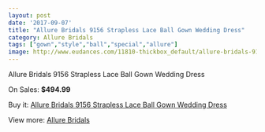```yaml
---
layout: post
date: '2017-09-07'
title: "Allure Bridals 9156 Strapless Lace Ball Gown Wedding Dress"
category: Allure Bridals
tags: ["gown","style","ball","special","allure"]
image: http://www.eudances.com/11810-thickbox_default/allure-bridals-9156-strapless-lace-ball-gown-wedding-dress.jpg
---
```

Allure Bridals 9156 Strapless Lace Ball Gown Wedding Dress

On Sales: **$494.99**
<a href="https://www.eudances.com/en/allure-bridals/3714-allure-bridals-9156-strapless-lace-ball-gown-wedding-dress.html"><amp-img layout="responsive" width="600" height="600" src="//www.eudances.com/11810-thickbox_default/allure-bridals-9156-strapless-lace-ball-gown-wedding-dress.jpg" alt="Allure Bridals 9156 Strapless Lace Ball Gown Wedding Dress 0" /></a>
<a href="https://www.eudances.com/en/allure-bridals/3714-allure-bridals-9156-strapless-lace-ball-gown-wedding-dress.html"><amp-img layout="responsive" width="600" height="600" src="//www.eudances.com/11813-thickbox_default/allure-bridals-9156-strapless-lace-ball-gown-wedding-dress.jpg" alt="Allure Bridals 9156 Strapless Lace Ball Gown Wedding Dress 1" /></a>
<a href="https://www.eudances.com/en/allure-bridals/3714-allure-bridals-9156-strapless-lace-ball-gown-wedding-dress.html"><amp-img layout="responsive" width="600" height="600" src="//www.eudances.com/11812-thickbox_default/allure-bridals-9156-strapless-lace-ball-gown-wedding-dress.jpg" alt="Allure Bridals 9156 Strapless Lace Ball Gown Wedding Dress 2" /></a>
<a href="https://www.eudances.com/en/allure-bridals/3714-allure-bridals-9156-strapless-lace-ball-gown-wedding-dress.html"><amp-img layout="responsive" width="600" height="600" src="//www.eudances.com/11811-thickbox_default/allure-bridals-9156-strapless-lace-ball-gown-wedding-dress.jpg" alt="Allure Bridals 9156 Strapless Lace Ball Gown Wedding Dress 3" /></a>

Buy it: [Allure Bridals 9156 Strapless Lace Ball Gown Wedding Dress](https://www.eudances.com/en/allure-bridals/3714-allure-bridals-9156-strapless-lace-ball-gown-wedding-dress.html "Allure Bridals 9156 Strapless Lace Ball Gown Wedding Dress")

View more: [Allure Bridals](https://www.eudances.com/en/2-allure-bridals "Allure Bridals")